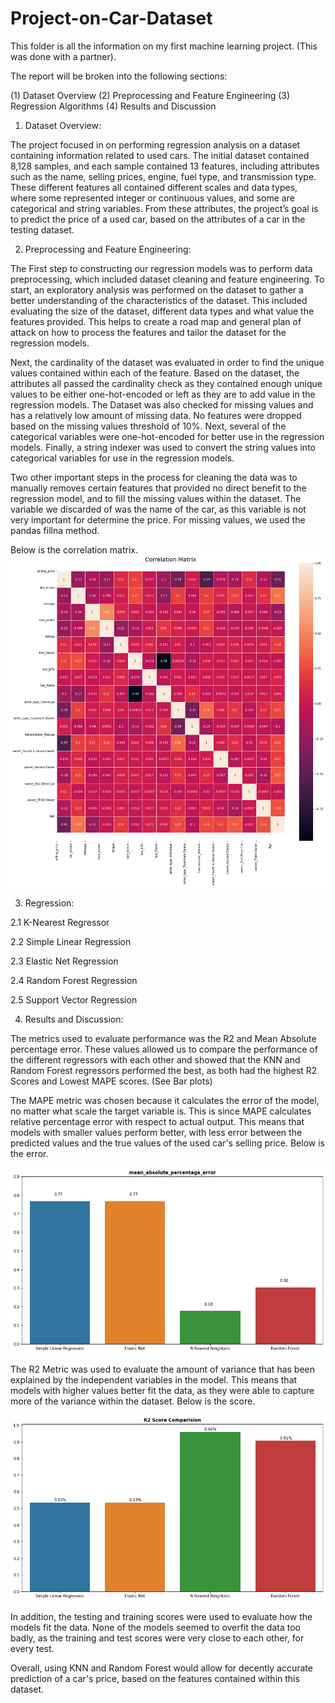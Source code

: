 # Project-on-Car-Dataset
This folder is all the information on my first machine learning project. (This was done with a partner).


The report will be broken into the following sections:

(1) Dataset Overview
(2) Preprocessing and Feature Engineering
(3) Regression Algorithms
(4) Results and Discussion


1. Dataset Overview:

The project focused in on performing regression analysis on a dataset containing information related to used cars. The initial dataset contained 8,128 samples, and each sample contained 13 features, including attributes such as the name, selling prices, engine, fuel type, and transmission type. These different features all contained different scales and data types, where some represented integer or continuous values, and some are categorical and string variables. From these attributes, the project’s goal is to predict the price of a used car, based on the attributes of a car in the testing dataset. 

2. Preprocessing and Feature Engineering:

The First step to constructing our regression models was to perform data preprocessing, which included dataset cleaning and feature engineering. To start, an exploratory analysis was performed on the dataset to gather a better understanding of the characteristics of the dataset. This included evaluating the size of the dataset, different data types and what value the features provided. This helps to create a road map and general plan of attack on how to process the features and tailor the dataset for the regression models.

Next, the cardinality of the dataset was evaluated in order to find the unique values contained within each of the feature. Based on the dataset, the attributes all passed the cardinality check as they contained enough unique values to be either one-hot-encoded or left as they are to add value in the regression models. The Dataset was also checked for missing values and has a relatively low amount of missing data. No features were dropped based on the missing values threshold of 10%. Next, several of the categorical variables were one-hot-encoded for better use in the regression models. Finally, a string indexer was used to convert the string values into categorical variables for use in the regression models. 

Two other important steps in the process for cleaning the data was to manually removes certain features that provided no direct benefit to the regression model, and to fill the missing values within the dataset. The variable we discarded of was the name of the car, as this variable is not very important for determine the price. For missing values, we used the pandas fillna method.

Below is the correlation matrix.
![alt text](https://github.com/Preston-Robertson/Project-on-Car-Dataset/blob/main/Images/heat_map.png)

3. Regression:

2.1	K-Nearest Regressor

2.2	Simple Linear Regression

2.3	Elastic Net Regression

2.4	Random Forest Regression

2.5	Support Vector Regression 


4. Results and Discussion:

The metrics used to evaluate performance was the R2 and Mean Absolute percentage error. These values allowed us to compare the performance of the different regressors with each other and showed that the KNN and Random Forest regressors performed the best, as both had the highest R2 Scores and Lowest MAPE scores. (See Bar plots)

The MAPE metric was chosen because it calculates the error of the model, no matter what scale the target variable is. This is since MAPE calculates relative percentage error with respect to actual output. This means that models with smaller values perform better, with less error between the predicted values and the true values of the used car's selling price. Below is the error.

![alt text](https://github.com/Preston-Robertson/Project-on-Car-Dataset/blob/main/Images/Error.png)

The R2 Metric was used to evaluate the amount of variance that has been explained by the independent variables in the model. This means that models with higher values better fit the data, as they were able to capture more of the variance within the dataset. Below is the score.

![alt text](https://github.com/Preston-Robertson/Project-on-Car-Dataset/blob/main/Images/R2_score.png)

In addition, the testing and training scores were used to evaluate how the models fit the data. None of the models seemed to overfit the data too badly, as the training and test scores were very close to each other, for every test. 

Overall, using KNN and Random Forest would allow for decently accurate prediction of a car's price, based on the features contained within this dataset.
